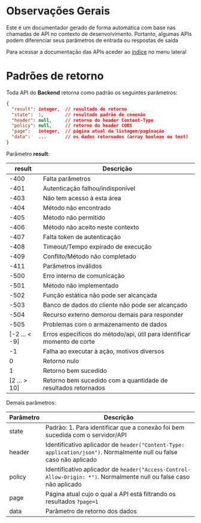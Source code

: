 # Observações Gerais

Este é um documentador gerado de forma automática com base nas chamadas de API no contexto de desenvolvimento. Portanto, algumas APIs podem diferenciar seus parâmetros de entrada ou respostas de saída

Para acessar a documentação das APIs aceder ao [índice](_sidebar) no menu lateral

# Padrões de retorno

Toda API do **Backend** retorna como padrão os seguintes parâmetros:

```json
{
  "result": integer,  // resultado do retorno
  "state":  1,        // resultado padrão de conexão
  "header": null,     // retorno do header Content-Type
  "policy": null,     // retorno do header CORS
  "page":   integer,  // página atual da listagem/paginação
  "data":   ...       // os dados retornados (array boolean ou text)
}
```

Parâmetro **result**:

| **result** | Descrição |
| ------ | ------ |
| -400 | Falta parâmetros |
| -401 | Autenticação falhou/indisponível |
| -403 | Não tem acesso à esta área |
| -404 | Método não encontrado |
| -405 | Método não permitido |
| -406 | Método não aceito neste contexto |
| -407 | Falta token de autenticação |
| -408 | Timeout/Tempo expirado de execução |
| -409 | Conflito/Método não completado |
| -411 | Parâmetros inválidos |
| -500 | Erro interno de comunicação |
| -501 | Método não implementado |
| -502 | Função estática não pode ser alcançada |
| -503 | Banco de dados do cliente não pode ser alcançado |
| -504 | Recurso externo demorou demais para responder |
| -505 | Problemas com o armazenamento de dados |
| [-2 ... < -9] | Erros específicos do método/api, útil para identificar momento de corte |
| -1 | Falha ao executar à ação, motivos diversos |
| 0 | Retorno nulo |
| 1 | Retorno bem sucedido |
| [2 ... > 10] | Retorno bem sucedido com a quantidade de resultados retornados |


Demais parâmetros:

| Parâmetro | Descrição |
| ------ | ------ |
| state | Padrão: 1. Para identificar que a conexão foi bem sucedida com o servidor/API |
| header | Identificativo aplicador de `header("Content-Type: application/json")`. Normalmente null ou false caso não aplicado |
| policy | Identificativo aplicador de `header("Access-Control-Allow-Origin: *")`. Normalmente null ou false caso não aplicado |
| page | Página atual cujo o qual a API está filtrando os resultados `?page=1` |
| data | Parâmetro de retorno dos dados |
